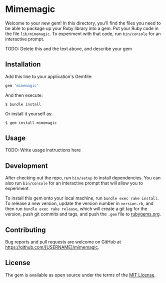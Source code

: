 # Mimemagic

Welcome to your new gem! In this directory, you'll find the files you need to be able to package up your Ruby library into a gem. Put your Ruby code in the file `lib/mimemagic`. To experiment with that code, run `bin/console` for an interactive prompt.

TODO: Delete this and the text above, and describe your gem

## Installation

Add this line to your application's Gemfile:

```ruby
gem 'mimemagic'
```

And then execute:

    $ bundle install

Or install it yourself as:

    $ gem install mimemagic

## Usage

TODO: Write usage instructions here

## Development

After checking out the repo, run `bin/setup` to install dependencies. You can also run `bin/console` for an interactive prompt that will allow you to experiment.

To install this gem onto your local machine, run `bundle exec rake install`. To release a new version, update the version number in `version.rb`, and then run `bundle exec rake release`, which will create a git tag for the version, push git commits and tags, and push the `.gem` file to [rubygems.org](https://rubygems.org).

## Contributing

Bug reports and pull requests are welcome on GitHub at https://github.com/[USERNAME]/mimemagic.


## License

The gem is available as open source under the terms of the [MIT License](https://opensource.org/licenses/MIT).
